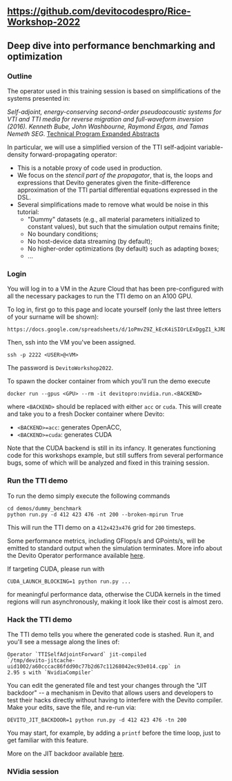 ## https://github.com/devitocodespro/Rice-Workshop-2022

## Deep dive into performance benchmarking and optimization

### Outline

The operator used in this training session is based on simplifications of the
systems presented in:

_Self-adjoint, energy-conserving second-order pseudoacoustic systems for VTI
and TTI media for reverse migration and full-waveform inversion (2016). Kenneth
Bube, John Washbourne, Raymond Ergas, and Tamas Nemeth SEG_. [Technical Program
Expanded Abstracts](https://library.seg.org/doi/10.1190/segam2016-13878451.1)

In particular, we will use a simplified version of the TTI self-adjoint
variable-density forward-propagating operator:

* This is a notable proxy of code used in production.
* We focus on the *stencil part of the propagator*, that is, the loops and
  expressions that Devito generates given the finite-difference approximation
  of the TTI partial differential equations expressed in the DSL. 
* Several simplifications made to remove what would be noise in this tutorial:
  * "Dummy" datasets (e.g., all material parameters initialized to constant
    values), but such that the simulation output remains finite;
  * No boundary conditions;
  * No host-device data streaming (by default);
  * No higher-order optimizations (by default) such as adapting boxes;
  * ...


### Login

You will log in to a VM in the Azure Cloud that has been pre-configured with all
the necessary packages to run the TTI demo on an A100 GPU.

To log in, first go to this page and locate yourself (only the last three letters of
your surname will be shown):

```
https://docs.google.com/spreadsheets/d/1oPmvZ9Z_kEcK4iSIOrLExDggZ1_kJRDU3Oz8NObWvjY/edit#gid=0
```

Then, ssh into the VM you've been assigned.

```
ssh -p 2222 <USER>@<VM>
```

The password is `DevitoWorkshop2022`.

To spawn the docker container from which you'll run the demo execute

```
docker run --gpus <GPU> --rm -it devitopro:nvidia.run.<BACKEND>
```

where `<BACKEND>` should be replaced with either `acc` or `cuda`. This will create and take you
to a fresh Docker container where Devito:

* `<BACKEND>=acc`: generates OpenACC,
* `<BACKEND>=cuda`: generates CUDA

Note that the CUDA backend is still in its infancy. It generates functioning
code for this workshops example, but still suffers from several performance
bugs, some of which will be analyzed and fixed in this training session.


### Run the TTI demo

To run the demo simply execute the following commands

```
cd demos/dummy_benchmark
python run.py -d 412 423 476 -nt 200 --broken-mpirun True
```

This will run the TTI demo on a `412x423x476` grid for `200` timesteps.

Some performance metrics, including GFlops/s and GPoints/s, will be emitted to
standard output when the simulation terminates. More info about the Devito
Operator performance available
[here](https://github.com/devitocodes/devito/wiki/FAQ#is-there-a-way-to-get-the-performance-of-an-operator).

If targeting CUDA, please run with

```
CUDA_LAUNCH_BLOCKING=1 python run.py ...
```

for meaningful performance data, otherwise the CUDA kernels in the timed
regions will run asynchronously, making it look like their cost is almost zero.


### Hack the TTI demo

The TTI demo tells you where the generated code is stashed. Run it, and you'll
see a message along the lines of:

```
Operator `TTISelfAdjointForward` jit-compiled
`/tmp/devito-jitcache-uid1002/a60cccac86fdd90c77b2d67c11268042ec93e014.cpp` in
2.95 s with `NvidiaCompiler`
```

You can edit the generated file and test your changes through the "JIT
backdoor" -- a mechanism in Devito that allows users and developers to test
their hacks directly without having to interfere with the Devito compiler.
Make your edits, save the file, and re-run via:

```
DEVITO_JIT_BACKDOOR=1 python run.py -d 412 423 476 -tn 200
```

You may start, for example, by adding a `printf` before the time loop, just
to get familiar with this feature.

More on the JIT backdoor available
[here](https://github.com/devitocodes/devito/wiki/FAQ#can-i-manually-modify-the-c-code-generated-by-devito-and-test-these-modifications).


### NVidia session

<see devito-CUDA-workshop.pdf>
